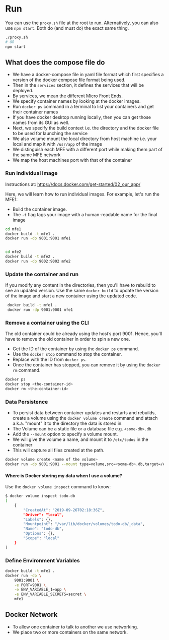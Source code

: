 # Run

You can use the `proxy.sh` file at the root to run.
Alternatively, you can also use `npm start`. Both do (and must do) the exact same thing.

```bash
./proxy.sh
# OR
npm start

```

## What does the compose file do

- We have a docker-compose file in yaml file format which first specifies a version of the docker compose file format being used.
- Then in the `services` section, it defines the services that will be deployed.
- By services, we mean the different Micro Front Ends.
- We specify container names by looking at the docker images.
- Run `docker ps` command in a terminal to list your containers and get their container names
- If you have docker desktop running locally, then you can get those names from its GUI as well.
- Next, we specify the build context i.e. the directory and the docker file to be used for launching the service
- We also volume mount the local directory from host machine i.e. your local and map it with `/usr/app` of the image
- We distinguish each MFE with a different port while making them part of the same MFE network
- We map the host machines port with that of the container

### Run Individual Image

Instructions at: https://docs.docker.com/get-started/02_our_app/

Here, we will learn how to run individual images.
For example, let's run the MFE1:

- Build the container image.
- The `-t` flag tags your image with a human-readable name for the final image

```bash
cd mfe1
docker build -t mfe1 .
docker run -dp 9001:9001 mfe1


cd mfe2
docker build -t mfe2 .
docker run -dp 9002:9002 mfe2
```

### Update the container and run

If you modify any content in the directories, then you'll have to rebuild to see an updated version. Use the same `docker build` to update the version of the image and start a new container using the updated code.

```bash
 docker build -t mfe1 .
 docker run -dp 9001:9001 mfe1
```

### Remove a container using the CLI

The old container could be already using the host’s port 9001.
Hence, you'll have to remove the old container in order to spin a new one.

- Get the ID of the container by using the `docker ps` command.
- Use the `docker stop` command to stop the container.
- Replace <the-container-id> with the ID from `docker ps`.
- Once the container has stopped, you can remove it by using the `docker rm` command.

```bash
docker ps
docker stop <the-container-id>
docker rm <the-container-id>
```

### Data Persistence

- To persist data between container updates and restarts and rebuilds, create a volume using the `docker volume create` command and attach a.k.a. "mount" it to the directory the data is stored in.
- The Volume can be a static file or a database file e.g. `<some-db>.db`
- Add the `--mount` option to specify a volume mount.
- We will give the volume a name, and mount it to `/etc/todos` in the container
- This will capture all files created at the path.

```bash
docker volume create <name of the volume>
docker run -dp 9001:9001 --mount type=volume,src=<some-db>.db,target=/etc/todos getting-started
```

#### Where is Docker storing my data when I use a volume?

Use the `docker volume inspect` command to know:

```bash
$ docker volume inspect todo-db
[
    {
        "CreatedAt": "2019-09-26T02:18:36Z",
        "Driver": "local",
        "Labels": {},
        "Mountpoint": "/var/lib/docker/volumes/todo-db/_data",
        "Name": "todo-db",
        "Options": {},
        "Scope": "local"
    }
]
```

### Define Environment Variables

```bash
docker build -t mfe1 .
docker run -dp \
    9001:9001 \
    -e PORT=9001 \
    -e ENV_VARIABLE_1=app \
    -e ENV_VARIABLE_SECRETS=secret \
    mfe1
```

## Docker Network

- To allow one container to talk to another we use networking.
- We place two or more containers on the same network.
